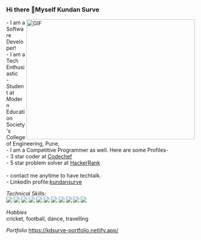 
### Hi there 👋Myself Kundan Surve

<img align="right" alt="GIF" src="https://cdn.dribbble.com/users/1235346/screenshots/3252385/job.gif" width="450" height="320" />
- I am a Software Developer!
<br />
- I am a Tech Enthusiastic
<br />
- Student at Modern Education Society's College of Engineering, Pune,
<br />
- I am a Competitive Programmer as well. Here are some Profiles-
  <br />
  - 3 star coder at <a href="https://www.codechef.com/users/kundansurve">Codechef</a>
  <br/>
  - 5 star problem solver at <a href="https://www.hackerrank.com/kundansurve01">HackerRank</a>
<br />
<br />
- contact me anytime to have techtalk.
<br />
- LinkedIn profile:<a href="https://www.linkedin.com/in/kundan-surve-593b841aa/">kundansurve</a>
<br />

*Technical Skills:*
<br />
<img src="https://img.icons8.com/color/48/000000/c-plus-plus-logo.png"/> <img src="https://img.icons8.com/color/48/000000/python--v1.png"/> <img src="https://img.icons8.com/color/48/000000/java-coffee-cup-logo--v1.png"/> <img src="https://img.icons8.com/color/48/000000/html-5--v1.png"/> <img src="https://img.icons8.com/color/48/000000/css3.png"/> <img src="https://img.icons8.com/color/48/000000/javascript--v1.png"/> <img src="https://img.icons8.com/officel/40/000000/react.png"/> <img src="https://img.icons8.com/color/48/000000/nodejs.png"/> <img src="https://img.icons8.com/color/48/000000/git.png"/> <img src="https://img.icons8.com/material-outlined/48/ffffff/github.png"/> <img src="https://img.icons8.com/color/48/000000/mongodb.png"/>


*Hobbies*
<br />
  cricket, football, dance, travelling

*Portfolio* https://kdsurve-portfolio.netlify.app/

